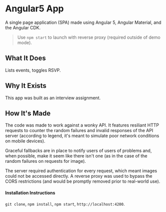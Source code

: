 # Angular5 App

A single page application (SPA) made using Angular 5, Angular Material, and the Angular CDK.

> Use `npm start` to launch with reverse proxy (required outside of demo mode).

## What It Does

Lists events, toggles RSVP.

## Why It Exists

This app was built as an interview assignment.

## How It's Made

The code was made to work against a wonky API. It features resiliant HTTP requests to counter the random failures and invalid responses of the API server (according to legend, it's meant to simulate poor network conditions on mobile devices). 

Graceful fallbacks are in place to notify users of users of problems and, when possible, make it seem like there isn't one (as in the case of the random failures on requests for image).

The server required authentication for every request, which meant images could not be accessed directly. A reverse proxy was used to bypass the CORS restrictions (and would be promptly removed prior to real-world use).

#### Installation Instructions

`git clone`, `npm install`, `npm start`, `http://localhost:4200`.